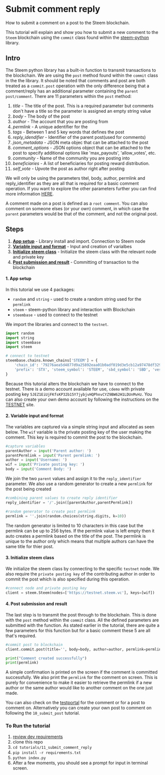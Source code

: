 # Submit comment reply

How to submit a comment on a post to the Steem blockchain.

This tutorial will explain and show you how to submit a new comment to the `Steem` blockchain using the `commit` class found within the [steem-python](https://github.com/steemit/steem-python) library.

## Intro

The Steem python library has a built-in function to transmit transactions to the blockchain. We are using the `post` method found within the `commit` class in the the library. It should be noted that comments and post are both treated as a `commit.post` operation with the only difference being that a comment/reply has an additional parameter containing the `parent post/comment`. There are 11 parameters within the `post` method:

1. _title_ - The title of the post. This is a required parameter but comments don't have a title so the parameter is assigned an empty string value
1. _body_ - The body of the post
1. _author_ - The account that you are posting from
1. _permlink_ - A unique adentifier for the
1. _tags_ - Between 1 and 5 key words that defines the post
1. _reply_idendifier_ - Identifier of the parent post(used for comments)
1. _json_metadata_ - JSON meta objec that can be attached to the post
1. _comment_options_ - JSON options object that can be attached to the post to specify additional options like 'max_payouts', 'allow_votes', etc.
1. _community_ - Name of the community you are posting into
1. _beneficiaries_ - A list of beneficiaries for posting reward distribution.
1. _self_vote_ - Upvote the post as author right after posting

We will only be using the parameters titel, body, author, permlink and reply_identifier as they are all that is required for a basic comment operation. If you want to explore the other parameters further you can find more information [HERE](http://steem.readthedocs.io/en/latest/core.html).

A comment made on a post is defined as a `root comment`. You can also comment on someone elses (or your own) comment, in which case the `parent` parameters would be that of the comment, and not the original post.

## Steps

1.  [**App setup**](#setup) - Library install and import. Connection to Steem node
1.  [**Variable input and format**](#input) - Input and creation of varialbes
1.	[**Initialize steem class**](#steem) - Initialize the steem class with the relevant node and private key
1.  [**Post submission and result**](#submit) - Committing of transaction to the blockchain

#### 1. App setup <a name="setup"></a>

In this tutorial we use 4 packages:

- `random` and `string` - used to create a random string used for the `permlink`
- `steem` - steem-python library and interaction with Blockchain
- `steembase` - used to connect to the testnet

We import the libraries and connect to the `testnet`.

```python
import random
import string
import steembase
import steem

# connect to testnet
steembase.chains.known_chains['STEEM'] = {
    'chain_id': '79276aea5d4877d9a25892eaa01b0adf019d3e5cb12a97478df3298ccdd01673',
    'prefix': 'STX', 'steem_symbol': 'STEEM', 'sbd_symbol': 'SBD', 'vests_symbol': 'VESTS'
}
```

Because this tutorial alters the blockchain we have to connect to the testnet. There is a demo account available for use, `cdemo` with private posting key `5JEZ1EiUjFKfsKP32b15Y7jybjvHQPhnvCYZ9BW62H1LDUnMvHz`. You can also create your own demo account by following the instructions on the [TESTNET](https://testnet.steem.vc/) site.

#### 2. Variable input and format<a name="input"></a>

The variables are captured via a simple string input and allocated as seen below. The `wif` variable is the private posting key of the user making the comment. This key is required to commit the post to the blockchain.

```python
#capture variables
parentAuthor = input('Parent author: ')
parentPermlink = input('Parent permlink: ')
author = input('Username: ')
wif = input('Private posting key: ')
body = input('Comment Body: ')
```

We join the two `parent` values and assign it to the `reply_identifier` parameter. We also use a random generator to create a new `permlink` for the post being created

```python
#combining parent values to create reply identifier
reply_identifier = '/'.join([parentAuthor,parentPermlink])

#random generator to create post permlink
permlink = ''.join(random.choices(string.digits, k=10))
```

The random generator is limited to 10 characters in this case but the permlink can be up to 256 bytes. If the permlink value is left empty then it auto creates a permlink based on the title of the post. The permlink is unique to the author only which means that multiple authors can have the same title for thier post.

#### 3. Initialize steem class<a name="steem"></a>

We initialize the steem class by connecting to the specific `testnet` node. We also require the `private posting key` of the contributing author in order to commit the post which is also specified during this operation.

```python
#connect node and private posting key
client = steem.Steem(nodes=['https://testnet.steem.vc'], keys=[wif])
```

#### 4. Post submission and result<a name="submit"></a>

The last step is to transmit the post through to the blockchain. This is done with the `post` method within the `commit` class. All the defined parameters are submitted with the function. As stated earlier in the tutorial, there are quite a few parameters for this function but for a basic comment these 5 are all that's required.

```python
#commit post to blockchain
client.commit.post(title='', body=body, author=author, permlink=permlink, reply_identifier=reply_identifier)

print("Comment created successfully")
print(permlink)
```

A simple confirmation is printed on the screen if the comment is committed successfully. We also print the `permlink` for the comment on screen. This is purely for convenience to make it easier to retrieve the permlink if a new author or the same author would like to another comment on the one just made.

You can also check on the [testportal](http://condenser.steem.vc/blog/@cdemo) for the comment or for a post to comment on. Alternatively you can create your own post to comment on following the `10_submit_post` tutorial.

### To Run the tutorial

1.  [review dev requirements](https://github.com/steemit/devportal-tutorials-py/tree/master/tutorials/00_getting_started#dev-requirements)
1.  clone this repo
1.  `cd tutorials/11_submit_comment_reply`
1.  `pip install -r requirements.txt`
1.  `python index.py`
1.  After a few moments, you should see a prompt for input in terminal screen.